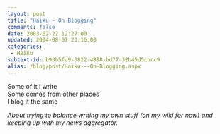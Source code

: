 ```yaml
---
layout: post
title: "Haiku - On Blogging"
comments: false
date: 2003-02-22 12:27:00
updated: 2004-08-07 23:16:00
categories:
 - Haiku
subtext-id: b93b5fd9-3822-4898-bd77-32b45d5cbcc9
alias: /blog/post/Haiku---On-Blogging.aspx
---
```



Some of it I write  
Some comes from other places  
I blog it the same

_About trying to balance writing my own stuff (on my wiki for now) and keeping up with my news aggregator._
